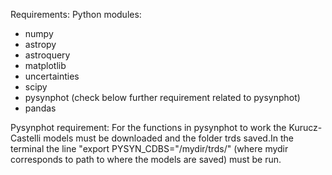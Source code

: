 Requirements: 
Python modules: 
  - numpy
  - astropy
  - astroquery
  - matplotlib
  - uncertainties
  - scipy
  - pysynphot (check below further requirement related to pysynphot)
  - pandas

Pysynphot requirement: For the functions in pysynphot to work the Kurucz-Castelli models must be downloaded and the folder trds saved.In the terminal the line "export PYSYN_CDBS="/mydir/trds/"  (where mydir corresponds to path to where the models are saved) must be run. 

